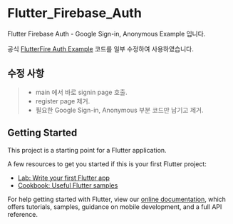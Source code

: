 # Flutter_Firebase_Auth

Flutter Firebase Auth - Google Sign-in, Anonymous Example 입니다.

공식 [FlutterFire Auth Example](https://github.com/FirebaseExtended/flutterfire/tree/master/packages/firebase_auth/firebase_auth/example/lib) 코드를 일부 수정하여 사용하였습니다.


## 수정 사항

> - main 에서 바로 signin page 호출.
> - register page 제거.
> - 필요한 Google Sign-in, Anonymous 부분 코드만 남기고 제거.


## Getting Started

This project is a starting point for a Flutter application.

A few resources to get you started if this is your first Flutter project:

- [Lab: Write your first Flutter app](https://flutter.dev/docs/get-started/codelab)
- [Cookbook: Useful Flutter samples](https://flutter.dev/docs/cookbook)

For help getting started with Flutter, view our
[online documentation](https://flutter.dev/docs), which offers tutorials,
samples, guidance on mobile development, and a full API reference.
